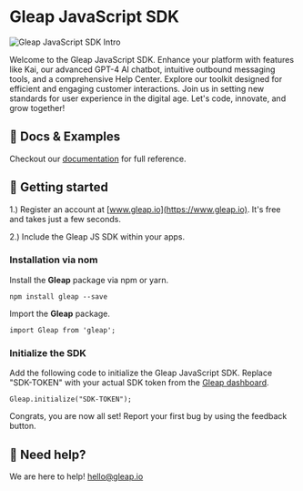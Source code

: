 # Gleap JavaScript SDK

![Gleap JavaScript SDK Intro](https://github.com/GleapSDK/JavaScript-SDK/blob/master/resources/banner.png?raw=true)

Welcome to the Gleap JavaScript SDK. Enhance your platform with features like Kai, our advanced GPT-4 AI chatbot, intuitive outbound messaging tools, and a comprehensive Help Center. Explore our toolkit designed for efficient and engaging customer interactions. Join us in setting new standards for user experience in the digital age. Let's code, innovate, and grow together!

## 📖 Docs & Examples

Checkout our [documentation](https://docs.gleap.io/javascript) for full reference.

## 🚀 Getting started

1.) Register an account at [www.gleap.io](https://www.gleap.io). It's free and takes just a few seconds.

2.) Include the Gleap JS SDK within your apps.

### Installation via nom

Install the **Gleap** package via npm or yarn.
```
npm install gleap --save
```

Import the **Gleap** package.
```
import Gleap from 'gleap';
```

### Initialize the SDK

Add the following code to initialize the Gleap JavaScript SDK. Replace "SDK-TOKEN" with your actual SDK token from the [Gleap dashboard](http://localhost:3000).

```
Gleap.initialize("SDK-TOKEN");
```

Congrats, you are now all set! Report your first bug by using the feedback button.

## 🤝 Need help?

We are here to help! hello@gleap.io

